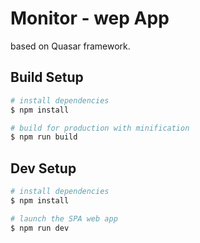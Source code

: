# Monitor - wep App

based on  Quasar framework.


## Build Setup

``` bash
# install dependencies
$ npm install

# build for production with minification
$ npm run build
```
## Dev Setup

``` bash
# install dependencies
$ npm install

# launch the SPA web app
$ npm run dev
```
